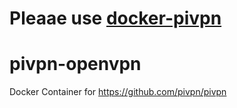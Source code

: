 # Pleaae use <a href="https://github.com/pivpn/docker-pivpn">docker-pivpn</a>
# pivpn-openvpn
Docker Container for https://github.com/pivpn/pivpn
